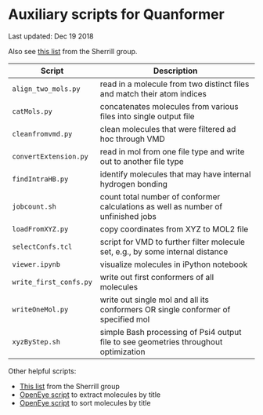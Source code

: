 
# Auxiliary scripts for Quanformer
Last updated: Dec 19 2018

Also see [this list](http://vergil.chemistry.gatech.edu/resources/utilities.html) from the Sherrill group.  

| Script                | Description
| ----------------------|----------------------------------------------------------------------------------------|
| `align_two_mols.py`   | read in a molecule from two distinct files and match their atom indices                |
| `catMols.py`          | concatenates molecules from various files into single output file                      |
| `cleanfromvmd.py`     | clean molecules that were filtered ad hoc through VMD                                  |
| `convertExtension.py` | read in mol from one file type and write out to another file type                      |
| `findIntraHB.py`      | identify molecules that may have internal hydrogen bonding                             |
| `jobcount.sh`         | count total number of conformer calculations as well as number of unfinished jobs      |
| `loadFromXYZ.py`      | copy coordinates from XYZ to MOL2 file                                                 |
| `selectConfs.tcl`     | script for VMD to further filter molecule set, e.g., by some internal distance         |
| `viewer.ipynb`        | visualize molecules in iPython notebook                                                |
| `write_first_confs.py`| write out first conformers of all molecules                                            |
| `writeOneMol.py`      | write out single mol and all its conformers OR single conformer of specified mol       |
| `xyzByStep.sh`        | simple Bash processing of Psi4 output file to see geometries throughout optimization   |

Other helpful scripts:
 * [This list](http://vergil.chemistry.gatech.edu/resources/utilities.html) from the Sherrill group
 * [OpenEye script](https://docs.eyesopen.com/toolkits/python/oechemtk/oechem_examples/oechem_example_molextract.html) to extract molecules by title
 * [OpenEye script](https://docs.eyesopen.com/toolkits/cookbook/python/_downloads/ecdfcd69f00dc4e2d4e0f826e749b6b0/moldb_titlesort.py) to sort molecules by title

